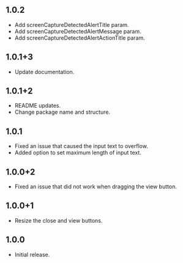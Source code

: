 ## 1.0.2

* Add screenCaptureDetectedAlertTitle param.
* Add screenCaptureDetectedAlertMessage param.
* Add screenCaptureDetectedAlertActionTitle param.

## 1.0.1+3

* Update documentation.

## 1.0.1+2

* README updates.
* Change package name and structure.

## 1.0.1

* Fixed an issue that caused the input text to overflow.
* Added option to set maximum length of input text.

## 1.0.0+2

* Fixed an issue that did not work when dragging the view button.

## 1.0.0+1

* Resize the close and view buttons.

## 1.0.0

* Initial release.
